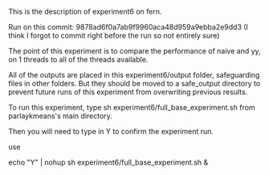 This is the description of experiment6 on fern.

Run on this commit: 9878ad6f0a7ab9f9960aca48d959a9ebba2e9dd3 
(I think I forgot to commit right before the run so not entirely sure)

The point of this experiment is to compare the performance of naive and yy, on 1 threads to all of the threads available. 

All of the outputs are placed in this experiment6/output folder, safeguarding files in other folders.
But they should be moved to a safe_output directory to prevent future runs of this experiment from overwriting previous results.

To run this experiment, type
sh experiment6/full_base_experiment.sh 
from parlaykmeans's main directory.

Then you will need to type in Y to confirm the experiment run.

use

echo "Y" | nohup sh experiment6/full_base_experiment.sh &